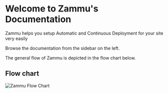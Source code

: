 # Welcome to Zammu's Documentation

Zammu helps you setup Automatic and Continuous Deployment for your site very
easily

Browse the documentation from the sidebar on the left.

The general flow of Zammu is depicted in the flow chart below.

## Flow chart

![Zammu Flow Chart](/images/zammu-flow.png)

